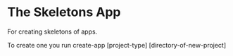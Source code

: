 # The Skeletons App

For creating skeletons of apps.

To create one you run create-app [project-type] [directory-of-new-project]
